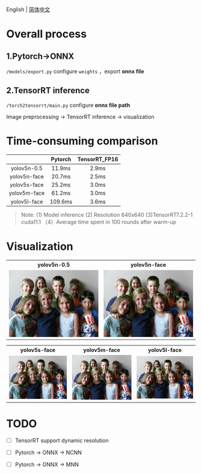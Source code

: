 English | [简体中文](readme_CN.md)



# Overall process

## 1.Pytorch->ONNX

`/models/export.py` configure `weights` ，export **onnx file**

## 2.TensorRT inference
`/torch2tensorrt/main.py`  configure **onnx file path**

Image preprocessing -> TensorRT inference -> visualization 



# Time-consuming comparison

| |Pytorch |TensorRT_FP16 |
|:---:|:----:|:----:|
|yolov5n-0.5|11.9ms|2.9ms|
|yolov5n-face|20.7ms|2.5ms|
|yolov5s-face|25.2ms|3.0ms|
|yolov5m-face|61.2ms|3.0ms|
|yolov5l-face|109.6ms|3.6ms|
> Note: (1) Model inference  (2) Resolution 640x640 (3)TensorRT7.2.2-1 cuda11.1 （4）Average time spent in 100 rounds after warm-up



# Visualization

<table>
    <tr>
            <th>yolov5n-0.5</th>
            <th>yolov5n-face</th>
    </tr>
    <tr>
        <td><img src="./imgs/yolov5n-0.5.jpg" /></td>
        <td><img src="./imgs/yolov5n-face.jpg" /></td>
    </tr>
</table>

<table>
    <tr>
            <th>yolov5s-face</th>
            <th>yolov5m-face</th>
            <th>yolov5l-face</th>
    </tr>
    <tr>
        <td><img src="./imgs/yolov5s-face.jpg" /></td>
        <td><img src="./imgs/yolov5m-face.jpg" /></td>
        <td><img src="./imgs/yolov5l-face.jpg" /></td>
    </tr>
</table>


# TODO

- [ ] TensorRT support dynamic resolution

- [ ] Pytorch -> ONNX -> NCNN 

- [ ] Pytorch -> ONNX -> MNN

